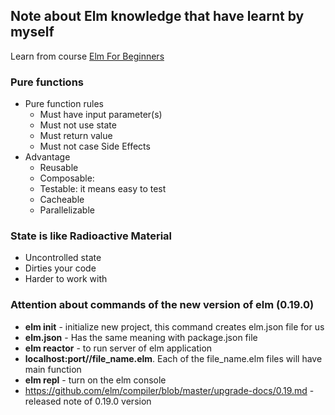 ## Note about Elm knowledge that have learnt by myself

Learn from course [Elm For Beginners](https://courses.knowthen.com/p/elm-for-beginners)

### Pure functions

- Pure function rules
  - Must have input parameter(s)
  - Must not use state
  - Must return value
  - Must not case Side Effects
- Advantage
  - Reusable
  - Composable: 
  - Testable: it means easy to test
  - Cacheable
  - Parallelizable

### State is like Radioactive Material

- Uncontrolled state
- Dirties your code
- Harder to work with

### Attention about commands of the new version of elm (0.19.0)

- **elm init** - initialize new project, this command creates elm.json file for us
- **elm.json** - Has the same meaning with package.json file
- **elm reactor** - to run server of elm application
- **localhost:port//file_name.elm**. Each of the file_name.elm files will have main function
- **elm repl** - turn on the elm console
- https://github.com/elm/compiler/blob/master/upgrade-docs/0.19.md - released note of 0.19.0 version
